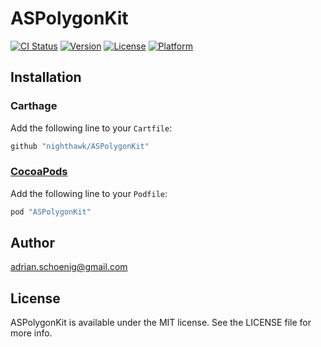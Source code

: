 # ASPolygonKit

[![CI Status](http://img.shields.io/travis/nighthawk/ASPolygonKit.svg?style=flat)](https://travis-ci.org/adrian.schoenig@gmail.com/ASPolygonKit)
[![Version](https://img.shields.io/cocoapods/v/ASPolygonKit.svg?style=flat)](http://cocoapods.org/pods/ASPolygonKit)
[![License](https://img.shields.io/cocoapods/l/ASPolygonKit.svg?style=flat)](http://cocoapods.org/pods/ASPolygonKit)
[![Platform](https://img.shields.io/cocoapods/p/ASPolygonKit.svg?style=flat)](http://cocoapods.org/pods/ASPolygonKit)

## Installation

### Carthage

Add the following line to your `Cartfile`:

```ruby
github "nighthawk/ASPolygonKit"
```


### [CocoaPods](http://cocoapods.org)

Add the following line to your `Podfile`:

```ruby
pod "ASPolygonKit"
```

## Author

adrian.schoenig@gmail.com

## License

ASPolygonKit is available under the MIT license. See the LICENSE file for more info.
